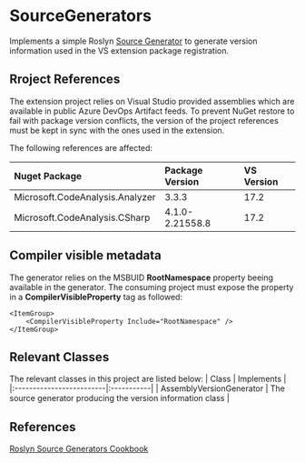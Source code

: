 # SourceGenerators
Implements a simple Roslyn [Source Generator](https://learn.microsoft.com/en-us/dotnet/csharp/roslyn-sdk/source-generators-overview) to generate version information used in the VS extension package registration.

## Rroject References
The extension project relies on Visual Studio provided assemblies which are available in public Azure DevOps Artifact feeds.
To prevent NuGet restore to fail with package version conflicts, the version of the project references must be kept in sync with the ones used in the extension.

The following references are affected:

| Nuget Package                   | Package Version | VS Version |
|:--------------------------------|:----------------|:-----------|
| Microsoft.CodeAnalysis.Analyzer | 3.3.3           | 17.2       |
| Microsoft.CodeAnalysis.CSharp   | 4.1.0-2.21558.8 | 17.2       |

## Compiler visible metadata
The generator relies on the MSBUID **RootNamespace** property beeing available in the generator. 
The consuming project must expose the property in a  **CompilerVisibleProperty** tag as followed:
```
<ItemGroup>
    <CompilerVisibleProperty Include="RootNamespace" />
</ItemGroup>
```

## Relevant Classes
The relevant classes in this project are listed below:
| Class                    | Implements |
|:-------------------------|:-----------|
| AssemblyVersionGenerator | The source generator producing the version information class |

## References
[Roslyn Source Generators Cookbook](https://github.com/dotnet/roslyn/blob/main/docs/features/source-generators.cookbook.md)
